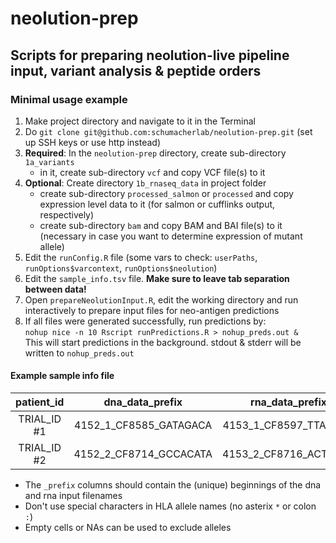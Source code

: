 # neolution-prep
## Scripts for preparing neolution-live pipeline input, variant analysis & peptide orders

### Minimal usage example

1. Make project directory and navigate to it in the Terminal
2. Do `git clone git@github.com:schumacherlab/neolution-prep.git` (set up SSH keys or use http instead)
3. **Required**: In the `neolution-prep` directory, create sub-directory `1a_variants` 
	* in it, create sub-directory `vcf` and copy VCF file(s) to it  
4. **Optional**: Create directory `1b_rnaseq_data` in project folder
	* create sub-directory `processed_salmon` or `processed` and copy expression level data to it (for salmon or cufflinks output, respectively)
	* create sub-directory `bam` and copy BAM and BAI file(s) to it (necessary in case you want to determine expression of mutant allele)  
5. Edit the `runConfig.R` file (some vars to check: `userPaths`, `runOptions$varcontext`, `runOptions$neolution`) 
6. Edit the `sample_info.tsv` file. **Make sure to leave tab separation between data!**  
7. Open `prepareNeolutionInput.R`, edit the working directory and run interactively to prepare input files for neo-antigen predictions
8. If all files were generated successfully, run predictions by:  
`nohup nice -n 10 Rscript runPredictions.R > nohup_preds.out &`  
This will start predictions in the background. stdout & stderr will be written to `nohup_preds.out`

#### Example sample info file

| patient_id | dna\_data\_prefix | rna\_data\_prefix | hla\_a\_1 | hla\_a\_2 | hla\_b\_1 | hla\_b\_2 | hla\_c\_1 | hla\_c\_2 |
|:-------------:|:-------------------------:|:------------------------:|:-----:|:-----:|:-----:|:-----:|:----:|:----:|
| TRIAL_ID #1 | 4152\_1\_CF8585\_GATAGACA | 4153\_1\_CF8597\_TTAGGCA | A0301 | A0101 | B0801 | B1601 |  NA  |  NA  |
| TRIAL_ID #2 | 4152\_2\_CF8714\_GCCACATA | 4153\_2\_CF8716\_ACTTGAA | A0201 | A0901 | B3603 | B5201 |  NA  |  NA  |

* The `_prefix` columns should contain the (unique) beginnings of the dna and rna input filenames
* Don't use special characters in HLA allele names (no asterix `*` or colon `:`)  
* Empty cells or NAs can be used to exclude alleles 